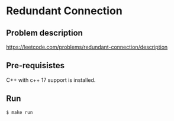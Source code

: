 # Redundant Connection

## Problem description
https://leetcode.com/problems/redundant-connection/description

## Pre-requisistes
C++ with c++ 17 support is installed.

## Run

```
$ make run
```